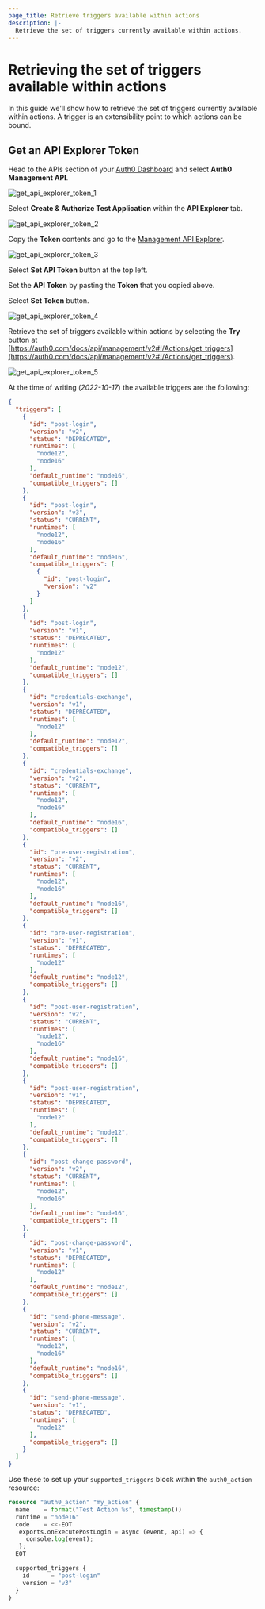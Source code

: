 ```yaml
---
page_title: Retrieve triggers available within actions
description: |-
  Retrieve the set of triggers currently available within actions.
---
```


# Retrieving the set of triggers available within actions

In this guide we'll show how to retrieve the set of triggers currently available within actions.
A trigger is an extensibility point to which actions can be bound.

## Get an API Explorer Token

Head to the APIs section of your [Auth0 Dashboard](https://manage.auth0.com/#/apis) and select **Auth0 Management API**.

<img alt="get_api_explorer_token_1" src="https://user-images.githubusercontent.com/28300158/196163108-1a871ae9-7d98-4c4b-bb9f-a1fbf2e3fe8f.png">

Select **Create & Authorize Test Application** within the **API Explorer** tab.

<img alt="get_api_explorer_token_2" src="https://user-images.githubusercontent.com/28300158/196164274-785a39bf-e774-4d3d-a56b-c9b2b5c9149c.png">

Copy the **Token** contents and go to the [Management API Explorer](https://auth0.com/docs/api/management/v2).

<img alt="get_api_explorer_token_3" src="https://user-images.githubusercontent.com/28300158/196165167-e0e4b86d-8536-4613-9c61-7faec6dec8f9.png">

Select **Set API Token** button at the top left.

Set the **API Token** by pasting the **Token** that you copied above.

Select **Set Token** button.

<img alt="get_api_explorer_token_4" src="https://user-images.githubusercontent.com/28300158/196165357-6a2c3b69-2219-46eb-af2b-66665945bc75.png">

Retrieve the set of triggers available within actions by selecting the **Try** button at 
[https://auth0.com/docs/api/management/v2#!/Actions/get_triggers](https://auth0.com/docs/api/management/v2#!/Actions/get_triggers).

<img alt="get_api_explorer_token_5" src="https://user-images.githubusercontent.com/28300158/196166349-8e4414ab-a110-4cf6-9343-dcc75a46146d.png">

At the time of writing (_2022-10-17_) the available triggers are the following:

```json
{
  "triggers": [
    {
      "id": "post-login",
      "version": "v2",
      "status": "DEPRECATED",
      "runtimes": [
        "node12",
        "node16"
      ],
      "default_runtime": "node16",
      "compatible_triggers": []
    },
    {
      "id": "post-login",
      "version": "v3",
      "status": "CURRENT",
      "runtimes": [
        "node12",
        "node16"
      ],
      "default_runtime": "node16",
      "compatible_triggers": [
        {
          "id": "post-login",
          "version": "v2"
        }
      ]
    },
    {
      "id": "post-login",
      "version": "v1",
      "status": "DEPRECATED",
      "runtimes": [
        "node12"
      ],
      "default_runtime": "node12",
      "compatible_triggers": []
    },
    {
      "id": "credentials-exchange",
      "version": "v1",
      "status": "DEPRECATED",
      "runtimes": [
        "node12"
      ],
      "default_runtime": "node12",
      "compatible_triggers": []
    },
    {
      "id": "credentials-exchange",
      "version": "v2",
      "status": "CURRENT",
      "runtimes": [
        "node12",
        "node16"
      ],
      "default_runtime": "node16",
      "compatible_triggers": []
    },
    {
      "id": "pre-user-registration",
      "version": "v2",
      "status": "CURRENT",
      "runtimes": [
        "node12",
        "node16"
      ],
      "default_runtime": "node16",
      "compatible_triggers": []
    },
    {
      "id": "pre-user-registration",
      "version": "v1",
      "status": "DEPRECATED",
      "runtimes": [
        "node12"
      ],
      "default_runtime": "node12",
      "compatible_triggers": []
    },
    {
      "id": "post-user-registration",
      "version": "v2",
      "status": "CURRENT",
      "runtimes": [
        "node12",
        "node16"
      ],
      "default_runtime": "node16",
      "compatible_triggers": []
    },
    {
      "id": "post-user-registration",
      "version": "v1",
      "status": "DEPRECATED",
      "runtimes": [
        "node12"
      ],
      "default_runtime": "node12",
      "compatible_triggers": []
    },
    {
      "id": "post-change-password",
      "version": "v2",
      "status": "CURRENT",
      "runtimes": [
        "node12",
        "node16"
      ],
      "default_runtime": "node16",
      "compatible_triggers": []
    },
    {
      "id": "post-change-password",
      "version": "v1",
      "status": "DEPRECATED",
      "runtimes": [
        "node12"
      ],
      "default_runtime": "node12",
      "compatible_triggers": []
    },
    {
      "id": "send-phone-message",
      "version": "v2",
      "status": "CURRENT",
      "runtimes": [
        "node12",
        "node16"
      ],
      "default_runtime": "node16",
      "compatible_triggers": []
    },
    {
      "id": "send-phone-message",
      "version": "v1",
      "status": "DEPRECATED",
      "runtimes": [
        "node12"
      ],
      "compatible_triggers": []
    }
  ]
}
```

Use these to set up your `supported_triggers` block within the `auth0_action` resource:

```terraform
resource "auth0_action" "my_action" {
  name    = format("Test Action %s", timestamp())
  runtime = "node16"
  code    = <<-EOT
   exports.onExecutePostLogin = async (event, api) => {
     console.log(event);
   };
  EOT

  supported_triggers {
    id      = "post-login"
    version = "v3"
  }
}
```
